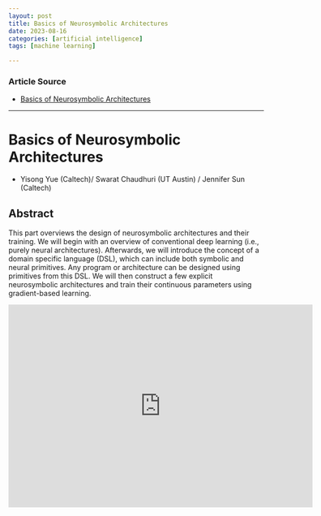```yaml
---
layout: post
title: Basics of Neurosymbolic Architectures
date: 2023-08-16
categories: [artificial intelligence]
tags: [machine learning]

---
```


### Article Source

* [Basics of Neurosymbolic Architectures](https://www.youtube.com/watch?v=qCli4M38AKk)

---

# Basics of Neurosymbolic Architectures

* Yisong Yue (Caltech)/ Swarat Chaudhuri (UT Austin) / Jennifer Sun (Caltech) 


## Abstract


This part overviews the design of neurosymbolic architectures and their training.  We will begin with an overview of conventional deep learning (i.e., purely neural architectures).  Afterwards, we will introduce the concept of a domain specific language (DSL), which can include both symbolic and neural primitives.  Any program or architecture can be designed using primitives from this DSL.  We will then construct a few explicit neurosymbolic architectures and train their continuous parameters using gradient-based learning.

<iframe width="600" height="400" src="https://www.youtube.com/embed/qCli4M38AKk" title="YouTube video player" frameborder="0" allow="accelerometer; autoplay; clipboard-write; encrypted-media; gyroscope; picture-in-picture; web-share" allowfullscreen></iframe>